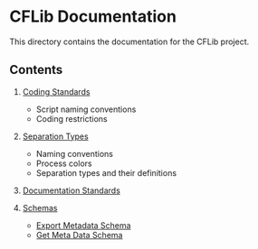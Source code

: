 # CFLib Documentation

This directory contains the documentation for the CFLib project.

## Contents

1. [Coding Standards](coding-standards.md)
   - Script naming conventions
   - Coding restrictions

2. [Separation Types](separation-types.md)
   - Naming conventions
   - Process colors
   - Separation types and their definitions

3. [Documentation Standards](documentation-standards.md)

4. [Schemas](schemas)
   - [Export Metadata Schema](schema-export-metadata.md)
   - [Get Meta Data Schema](schema-get-metadata.md)

